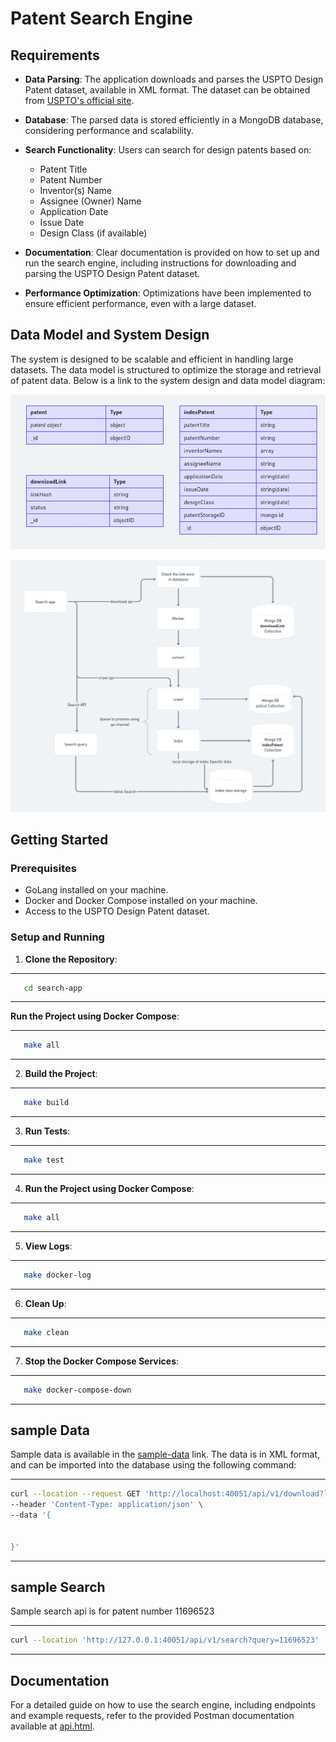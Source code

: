 # Patent Search Engine

## Requirements

- **Data Parsing**: The application downloads and parses the USPTO Design Patent dataset, available in XML format. The dataset can be obtained from [USPTO's official site](https://bulkdata.uspto.gov/data/patent/grant/redbook/2023/).

- **Database**: The parsed data is stored efficiently in a MongoDB database, considering performance and scalability.

- **Search Functionality**: Users can search for design patents based on:

  - Patent Title
  - Patent Number
  - Inventor(s) Name
  - Assignee (Owner) Name
  - Application Date
  - Issue Date
  - Design Class (if available)

- **Documentation**: Clear documentation is provided on how to set up and run the search engine, including instructions for downloading and parsing the USPTO Design Patent dataset.

- **Performance Optimization**: Optimizations have been implemented to ensure efficient performance, even with a large dataset.

## Data Model and System Design

The system is designed to be scalable and efficient in handling large datasets. The data model is structured to optimize the storage and retrieval of patent data. Below is a link to the system design and data model diagram:

![Data Model Diagram](data-model.png)

![System Design Diagram](design.png)

## Getting Started

### Prerequisites

- GoLang installed on your machine.
- Docker and Docker Compose installed on your machine.
- Access to the USPTO Design Patent dataset.

### Setup and Running

1. **Clone the Repository**:

---

```sh
   cd search-app

```

---

**Run the Project using Docker Compose**:

---

```sh
   make all

```

---

2. **Build the Project**:

---

```sh
   make build

```

---

3. **Run Tests**:

---

```sh
   make test

```

---

4. **Run the Project using Docker Compose**:

---

```sh
   make all

```

---

5. **View Logs**:

---

```sh
   make docker-log

```

---

6. **Clean Up**:

---

```sh
   make clean

```

---

7. **Stop the Docker Compose Services**:

---

```sh
   make docker-compose-down

```

---

## sample Data

Sample data is available in the [sample-data](https://bitly.ws/W7f4) link. The data is in XML format, and can be imported into the database using the following command:

---

```sh
curl --location --request GET 'http://localhost:40051/api/v1/download?link=https%3A%2F%2Fbitly.ws%2FW7f4' \
--header 'Content-Type: application/json' \
--data '{


}'

```

---

## sample Search

Sample search api is for patent number 11696523

---

```sh
curl --location 'http://127.0.0.1:40051/api/v1/search?query=11696523'

```

---

## Documentation

For a detailed guide on how to use the search engine, including endpoints and example requests, refer to the provided Postman documentation available at [api.html](api.html).
